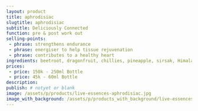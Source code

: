 ```yaml
---
layout: product
title: aphrodisiac
slugtitle: aphrodisiac
subtitle: Deliciously Connected
function: pre & post work out
selling-points:
 - phrase: strengthens endurance
 - phrase: energiser to help tissue rejuvenation
 - phrase: contributes to a healthy heart
ingredients: beetroot, dragonfruit, chillies, pineapple, sirsak, Himalayan and sea salt.
prices:
 - price: 150k - 250ml Bottle
 - price: 45k - 60ml Bottle
description:
publish: # notyet or blank
image: /assets/p/products/live-essences-aphrodisiac.jpg
image_with_background: /assets/p/products_with_background/live-essences-aphrodisiac.jpg
---
```

